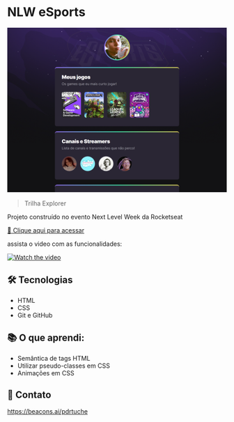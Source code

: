 # NLW eSports
![preview](./.github/preview.png)

> Trilha Explorer

Projeto construído no evento Next Level Week da Rocketseat

[🔗 Clique aqui para acessar](https://pdr-tuche.github.io/NLW-Esports-Explorer/)

assista o video com as funcionalidades:

[![Watch the video](https://img.shields.io/badge/YouTube-FF0000?style=for-the-badge&logo=youtube&logoColor=white)](https://youtu.be/OHUyNMW_mw0)


## 🛠 Tecnologias

- HTML
- CSS
- Git e GitHub

## 📚 O que aprendi:

- Semântica de tags HTML
- Utilizar pseudo-classes em CSS
- Animações em CSS

## 📲 Contato
https://beacons.ai/pdrtuche
